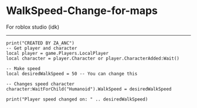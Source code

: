 # WalkSpeed-Change-for-maps
For roblox studio (idk)
____________________________________

```
print("CREATED BY ZA_ANC")
-- Get player and character
local player = game.Players.LocalPlayer
local character = player.Character or player.CharacterAdded:Wait()

-- Make speed
local desiredWalkSpeed = 50 -- You can change this

-- Changes speed character
character:WaitForChild("Humanoid").WalkSpeed = desiredWalkSpeed

print("Player speed changed on: " .. desiredWalkSpeed)
```
